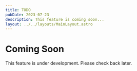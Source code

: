 ```yaml
---
title: TODO
pubDate: 2023-07-23
description: This feature is coming soon...
layout: ../../layouts/MainLayout.astro
---
```


# Coming Soon

This feature is under development. Please check back later.